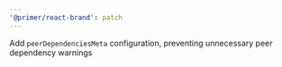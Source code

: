 ```yaml
---
'@primer/react-brand': patch
---
```


Add `peerDependenciesMeta` configuration, preventing unnecessary peer dependency warnings
